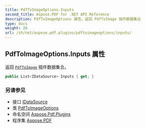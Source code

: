```yaml
---
title: PdfToImageOptions.Inputs
second_title: Aspose.PDF for .NET API Reference
description: PdfToImageOptions 属性。返回 PdfToImage 插件数据集合
type: docs
weight: 20
url: /zh/net/aspose.pdf.plugins/pdftoimageoptions/inputs/
---
```

## PdfToImageOptions.Inputs 属性

返回 [`PdfToImage`](../../pdftoimage/) 插件数据集合。

```csharp
public List<IDataSource> Inputs { get; }
```

### 另请参见

* 接口 [IDataSource](../../idatasource/)
* 类 [PdfToImageOptions](../)
* 命名空间 [Aspose.Pdf.Plugins](../../../aspose.pdf.plugins/)
* 程序集 [Aspose.PDF](../../../)